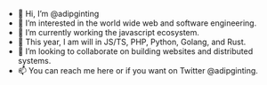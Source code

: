 - 👋 Hi, I’m @adipginting
- 👀 I’m interested in the world wide web and software engineering.
- 🌱 I’m currently working the javascript ecosystem.
- 🚀 This year, I am will in JS/TS, PHP, Python, Golang, and Rust.
- 💞️ I’m looking to collaborate on building websites and distributed systems.
- 📫 You can reach me here or if you want on Twitter @adipginting.

<!---
adipginting/adipginting is a ✨ special ✨ repository because its `README.md` (this file) appears on your GitHub profile.
You can click the Preview link to take a look at your changes.
--->
